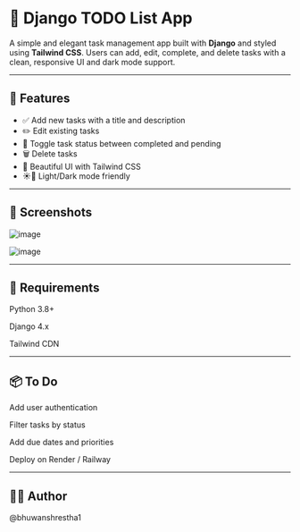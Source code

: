 # 📝 Django TODO List App

A simple and elegant task management app built with **Django** and styled using **Tailwind CSS**. Users can add, edit, complete, and delete tasks with a clean, responsive UI and dark mode support.

---

## 🚀 Features

- ✅ Add new tasks with a title and description
- ✏️ Edit existing tasks
- 🔁 Toggle task status between completed and pending
- 🗑 Delete tasks
- 🌈 Beautiful UI with Tailwind CSS
- ☀️🌙 Light/Dark mode friendly

---

## 📸 Screenshots
![image](https://github.com/user-attachments/assets/845a7422-e271-4246-a687-a27f6bcc2e3a)

![image](https://github.com/user-attachments/assets/49af663f-34d2-44a3-894f-82ea182fda5b)

---

## 🧾 Requirements

Python 3.8+

Django 4.x

Tailwind CDN

---

## 📦 To Do

Add user authentication

Filter tasks by status

Add due dates and priorities

Deploy on Render / Railway

---

## 🧑‍💻 Author

@bhuwanshrestha1
